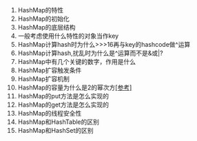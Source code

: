 1. HashMap的特性
4. HashMap的初始化
5. HashMap的底层结构
17. 一般考虑使用什么特性的对象当作key
7. HashMap计算hash时为什么>>>16再与key的hashcode做^运算
8. HashMap计算hash,扰乱时为什么是^运算而不是&或|?
9. HashMap中有几个关键的数字，作用是什么
10. HashMap扩容触发条件
11. HashMap扩容机制
12. HashMap的容量为什么是2的幂次方[[参考]](https://blog.csdn.net/eaphyy/article/details/84386313)
13. HashMap的put方法是怎么实现的
14. HashMap的get方法是怎么实现的
15. HashMap的线程安全性
16. HashMap和HashTable的区别
17. HashMap和HashSet的区别

  
